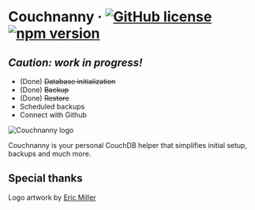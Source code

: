 # Couchnanny · [![GitHub license](https://img.shields.io/badge/license-MIT-blue.svg)](https://github.com/bizongroup/couchnanny/blob/master/LICENSE) [![npm version](https://img.shields.io/npm/v/couchnanny.svg?style=flat)](https://www.npmjs.com/package/couchnanny)

## _Caution: work in progress!_  

 - (Done) ~~Database initialization~~
 - (Done) ~~Backup~~
 - (Done) ~~Restore~~
 - Scheduled backups
 - Connect with Github

![Couchnanny logo](https://bizongroup.github.io/couchnanny/baby.svg)

Couchnanny is your personal CouchDB helper that simplifies initial setup, backups and much more.

## Special thanks
Logo artwork by [Eric Miller](https://thenounproject.com/studiovisit/)
